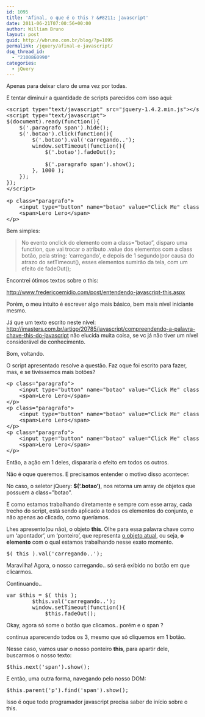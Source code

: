 ```yaml
---
id: 1095
title: 'Afinal, o que é o this ? &#8211; javascript'
date: 2011-06-21T07:00:56+00:00
author: William Bruno
layout: post
guid: http://wbruno.com.br/blog/?p=1095
permalink: /jquery/afinal-e-javascript/
dsq_thread_id:
  - "2100860990"
categories:
  - jQuery
---
```

Apenas para deixar claro de uma vez por todas.
  
E tentar diminuir a quantidade de scripts parecidos com isso aqui:
  
<!--more-->

<pre name="code" class="javascript">&lt;script type="text/javascript" src="jquery-1.4.2.min.js">&lt;/script>
&lt;script type="text/javascript">
$(document).ready(function(){
	$('.paragrafo span').hide();
	$('.botao').click(function(){
		$('.botao').val('carregando..');
		window.setTimeout(function(){
			$('.botao').fadeOut();
			
			$('.paragrafo span').show();
		}, 1000 );		
	});
});
&lt;/script>

&lt;p class="paragrafo">
	&lt;input type="button" name="botao" value="Click Me" class="botao" />
	&lt;span>Lero Lero&lt;/span>
&lt;/p>
</pre>

Bem simples:

> No evento onclick do elemento com a class=&#8221;botao&#8221;, disparo uma function, que vai trocar o atributo .value dos elementos com a class botão, pela string: &#8216;carregando&#8217;, e depois de 1 segundo(por causa do atrazo do setTimeout(), esses elementos sumirão da tela, com um efeito de fadeOut();

Encontrei ótimos textos sobre o this:
  
<a href="http://www.fredericoemidio.com/post/entendendo-javascript-this.aspx" target="_blank">http://www.fredericoemidio.com/post/entendendo-javascript-this.aspx</a>

Porém, o meu intuito é escrever algo mais básico, bem mais nível iniciante mesmo.
  
Já que um texto escrito neste nível: <a href="http://imasters.com.br/artigo/20785/javascript/compreendendo-a-palavra-chave-this-do-javascript" target="_blank">http://imasters.com.br/artigo/20785/javascript/compreendendo-a-palavra-chave-this-do-javascript</a> não elucida muita coisa, se vc já não tiver um nível considerável de conhecimento.

Bom, voltando.
  
O script apresentado resolve a questão. Faz oque foi escrito para fazer, mas, e se tivéssemos mais botões?

<pre name="code" class="javascript:firstLine[16]">&lt;p class="paragrafo">
	&lt;input type="button" name="botao" value="Click Me" class="botao" />
	&lt;span>Lero Lero&lt;/span>
&lt;/p>
&lt;p class="paragrafo">
	&lt;input type="button" name="botao" value="Click Me" class="botao" />
	&lt;span>Lero Lero&lt;/span>
&lt;/p>
&lt;p class="paragrafo">
	&lt;input type="button" name="botao" value="Click Me" class="botao" />
	&lt;span>Lero Lero&lt;/span>
&lt;/p></pre>

Então, a ação em 1 deles, dispararia o efeito em todos os outros.

Não é oque queremos. E precisamos entender o motivo disso acontecer.
  
No caso, o seletor jQuery: **$(&#8216;.botao&#8217;)**, nos retorna um array de objetos que possuem a class=&#8221;botao&#8221;.

E como estamos trabalhando diretamente e sempre com esse array, cada trecho do script, está sendo aplicado a todos os elementos do conjunto, e não apenas ao clicado, como queríamos.

Lhes apresento(ou não), o objeto **this**. Olhe para essa palavra chave como um &#8216;apontador&#8217;, um &#8216;ponteiro&#8217;, que representa <u>o objeto atual</u>, ou seja, **o elemento** com o qual estamos trabalhando nesse exato momento.

<pre name="code" class="javascript:firstLine[8]">$( this ).val('carregando..');</pre>

Maravilha! Agora, o nosso carregando.. só será exibido no botão em que clicarmos.
  
Continuando..

<pre name="code" class="javascript:firstLine[8]">var $this = $( this );
		$this.val('carregando..');
		window.setTimeout(function(){
			$this.fadeOut();</pre>

Okay, agora só some o botão que clicamos.. porém e o span ?
  
continua aparecendo todos os 3, mesmo que só cliquemos em 1 botão.

Nesse caso, vamos usar o nosso ponteiro **this**, para apartir dele, buscarmos o nosso texto:

<pre name="code" class="javascript:firstLine[13]">$this.next('span').show();</pre>

E então, uma outra forma, navegando pelo nosso DOM:

<pre name="code" class="javascript:firstLine[13]">$this.parent('p').find('span').show();</pre>

Isso é oque todo programador javascript precisa saber de início sobre o this.